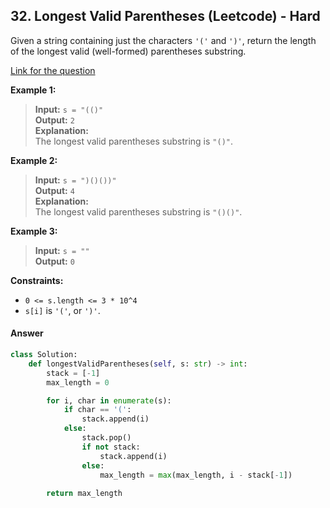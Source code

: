 ## 32. Longest Valid Parentheses (Leetcode) - Hard

Given a string containing just the characters `'('` and `')'`, return the length of the longest valid (well-formed) parentheses substring.

[Link for the question](https://leetcode.com/problems/longest-valid-parentheses/description/)

**Example 1:**

> **Input:** `s = "(()"`  
> **Output:** `2`  
> **Explanation:**  
> The longest valid parentheses substring is `"()"`.

**Example 2:**

> **Input:** `s = ")()())"`  
> **Output:** `4`  
> **Explanation:**  
> The longest valid parentheses substring is `"()()"`.

**Example 3:**

> **Input:** `s = ""`  
> **Output:** `0`

**Constraints:**

- `0 <= s.length <= 3 * 10^4`
- `s[i]` is `'('`, or `')'`.

#### Answer
```Python
class Solution:
    def longestValidParentheses(self, s: str) -> int:
        stack = [-1]  
        max_length = 0

        for i, char in enumerate(s):
            if char == '(':
                stack.append(i)
            else:
                stack.pop()
                if not stack:
                    stack.append(i)
                else:
                    max_length = max(max_length, i - stack[-1])
        
        return max_length
```